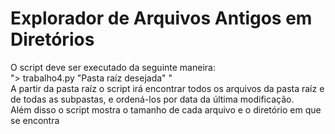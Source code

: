 # Explorador de Arquivos Antigos em Diretórios
O script deve ser executado da seguinte maneira:<br/>
"> trabalho4.py "Pasta raíz desejada" "<br/>
A partir da pasta raíz o script irá encontrar todos os arquivos da pasta raíz e de todas as subpastas, e ordená-los por data da última modificação.<br/>
Além disso o script mostra o tamanho de cada arquivo e o diretório em que se encontra<br/>
